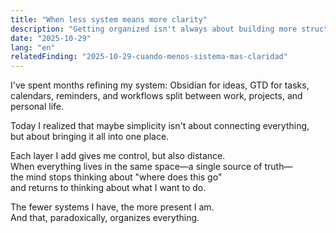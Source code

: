 ```yaml
---
title: "When less system means more clarity"
description: "Getting organized isn't always about building more structure. Sometimes it's about returning to just one."
date: "2025-10-29"
lang: "en"
relatedFinding: "2025-10-29-cuando-menos-sistema-mas-claridad"
---
```


I've spent months refining my system: Obsidian for ideas, GTD for tasks,  
calendars, reminders, and workflows split between work, projects, and personal life.  

Today I realized that maybe simplicity isn't about connecting everything,  
but about bringing it all into one place.  

Each layer I add gives me control, but also distance.  
When everything lives in the same space—a single source of truth—  
the mind stops thinking about "where does this go"  
and returns to thinking about what I want to do.  

The fewer systems I have, the more present I am.  
And that, paradoxically, organizes everything.
